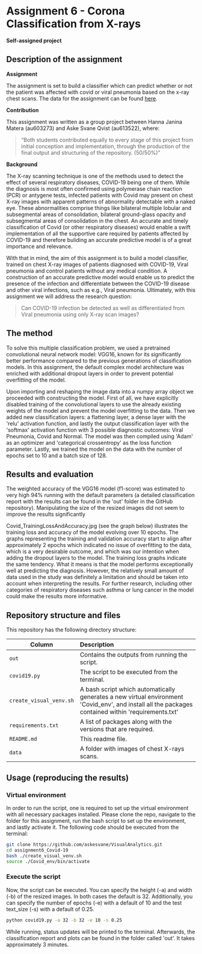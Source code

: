 # Assignment 6  - Corona Classification from X-rays
__Self-assigned project__

## Description of the assignment

__Assignment__

The assignment is set to build a classifier which can predict whether or not the patient was affected with covid or viral pneumonia based on the x-ray chest scans. The data for the assignment can be found [here](https://www.kaggle.com/khoongweihao/covid19-xray-dataset-train-test-sets).

__Contribution__

This assignment was written as a group project between Hanna Janina Matera (au603273) and Aske Svane Qvist (au613522), where: 

> “Both students contributed equally to every stage of this project from initial conception and implementation, through the production of the final output and structuring of the repository. (50/50%)”

__Background__

The X-ray scanning technique is one of the methods used to detect the effect of several respiratory diseases, COVID-19 being one of them. While the diagnosis is most often confirmed using polymerase chain reaction (PCR) or antygene tests, infected patients with Covid may present on chest X-ray images with apparent patterns of abnormality detectable with a naked eye.
These abnormalities comprise things like bilateral multiple lobular and subsegmental areas of consolidation, bilateral ground-glass opacity and subsegmental areas of consolidation in the chest. 
An accurate and timely classification of Covid (or other respiratory diseases) would enable a swift implementation of all the supportive care required by patients affected by COVID-19 and therefore buliding an accurate predictive model is of a great importance and relevance. 

With that in mind, the aim of this assignment is to build a model classifier, trained on chest X-ray images of patients diagnosed with COVID-19, Viral pneumonia and control patients without any medical condition. A construction of an accurate predictive model would enable us to predict the presence of the infection and differentiate between the COVID-19 disease and other viral infections, such as e.g., Viral pneumonia. 
Ultimately, with this assignment we will address the research question:

> Can COVID-19 infection be detected as well as differentiated from Viral pneumonia using only X-ray scan images?



## The method

To solve this multiple classification problem, we used a pretrained convolutional neural network model: VGG16, known for its significantly better performance compared to the previous generations of classification models. In this assignment, the default complex model architecture was enriched with additional dropout layers in order to prevent potential overfitting of the model. 

Upon importing and reshaping the image data into a numpy array object we proceeded with constructing the model. First of all, we have explicitly disabled training of the convolutional layers to use the already existing weights of the model and prevent the model overfitting to the data. Then we added new classification layers: a flattening layer, a dense layer with the 'relu' activation function, and lastly the output classification layer with the 'softmax' activation function with 3 possible diagnostic outcomes: Viral Pneumonia, Covid and Normal. The model was then compiled using 'Adam' as an optimizer and 'categorical crossentropy' as the loss function parameter. Lastly, we trained the model on the data with the number of epochs set to 10 and a batch size of 128.


## Results and evaluation
The weighted accuracy of the VGG16 model (f1-score) was estimated to very high 94% running with the default parameters (a detailed classification report with the results can be found in the 'out' folder in the GitHub repository). Manipulating the size of the resized images did not seem to improve the results significantly

Covid_TrainingLossAndAccuracy.jpg (see the graph below) illustrates the training loss and accuracy of the model evolving over 10 epochs. The graphs representing the training and validation accuracy start to align after approximately 2 epochs which indicated no issue of overfitting to the data, which is a very desirable outcome, and which was our intention when adding the dropout layers to the model. The training loss graphs indicate the same tendency. What it means is that the model performs exceptionally well at predicting the diagnosis. However, the relatively small amount of data used in the study was definitely a limitation and should be taken into account when interpreting the results. For further research, including other categories of respiratory diseases such asthma or lung cancer in the model could make the results more informative.

## Repository structure and files
This repository has the following directory structure:

| Column | Description|
|--------|:-----------|
```out``` | Contains the outputs from running the script.
```covid19.py```| The script to be executed from the terminal.
```create_visual_venv.sh``` | A bash script which automatically generates a new virtual environment 'Covid_env', and install all the packages contained within 'requirements.txt'
```requirements.txt``` | A list of packages along with the versions that are required.
```README.md``` | This readme file.
```data```| A folder with images of chest X-rays scans.


## Usage (reproducing the results)

### Virtual environment
In order to run the script, one is required to set up the virtual environment with all necessary packages installed. Please clone the repo, navigate to the folder for this assignment, run the bash script to set up the environment, and lastly activate it. The following code should be executed from the terminal:

```bash
git clone https://github.com/askesvane/VisualAnalytics.git
cd assignment6_Covid-19
bash ./create_visual_venv.sh
source ./Covid_env/bin/activate
```

### Execute the script 
Now, the script can be executed. You can specify the height (-a) and width (-b) of the resized images. In both cases the default is 32. Additionally, you can specify the number of epochs (-e) with a default of 10 and the test text_size (-s) with a default of 0.25. 

```bash
python covid19.py -a 32 -b 32 -e 10 -s 0.25 
```
While running, status updates will be printed to the terminal. Afterwards, the classification report and plots can be found in the folder called 'out'. It takes approximately 3 minutes.